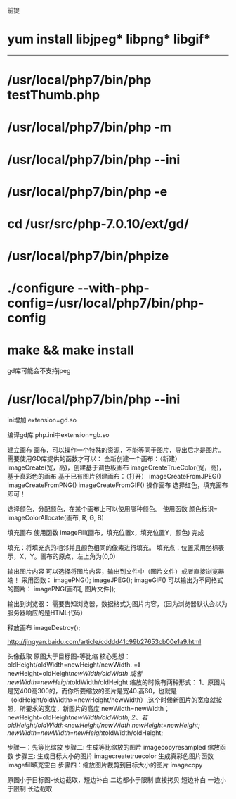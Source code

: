 前提
# yum install libjpeg* libpng* libgif*
------
# /usr/local/php7/bin/php testThumb.php
# /usr/local/php7/bin/php -m
# /usr/local/php7/bin/php --ini
# /usr/local/php7/bin/php -e
# cd /usr/src/php-7.0.10/ext/gd/
# /usr/local/php7/bin/phpize
# ./configure --with-php-config=/usr/local/php7/bin/php-config
# make && make install
gd库可能会不支持jpeg
# /usr/local/php7/bin/php --ini
ini增加 extension=gd.so

编译gd库
php.ini中extension=gb.so

建立画布
画布，可以操作一个特殊的资源，不能等同于图片，导出后才是图片。
需要使用GD库提供的函数才可以：
全新创建一个画布：（新建）
imageCreate(宽，高)，创建基于调色板画布
imageCreateTrueColor(宽，高)，基于真彩色的画布
基于已有图片创建画布：（打开）
imageCreateFromJPEG()
imageCreateFromPNG()
imageCreateFromGIF()
操作画布
选择红色，填充画布即可！
 
选择颜色，分配颜色，在某个画布上可以使用哪种颜色。
使用函数
颜色标识= imageColorAllocate(画布, R, G, B)
 
填充画布
使用函数
imageFill(画布，填充位置x，填充位置Y，颜色) 完成

填充：将填充点的相邻并且颜色相同的像素进行填充。
填充点：位置采用坐标表示，X，Y。画布的原点，左上角为(0,0)
  
输出图片内容
可以选择将图片内容，输出到文件中（图片文件）或者直接浏览器端！
采用函数：
imagePNG();
imageJPEG();
imageGIF()
可以输出为不同格式的图片：
imagePNG(画布[, 图片文件]);
 
输出到浏览器：
需要告知浏览器，数据格式为图片内容，（因为浏览器默认会以为服务器响应的是HTML代码）
 
释放画布
imageDestroy();

http://jingyan.baidu.com/article/cdddd41c99b27653cb00e1a9.html

头像截取
原图大于目标图-等比缩
核心思想：oldHeight/oldWidth=newHeight/newWidth.
=》newHeight=oldHeight*newWidth/oldWidth 或者 newWidth=newHeight*oldWidth/oldHeight
 缩放的时候有两种形式：
1、原图片是宽400高300的，而你所要缩放的图片是宽40.高60，也就是（oldHeight/oldWidth>=newHeight/newWidth）,这个时候新图片的宽度就按照，所要求的宽度，新图片的高度
newWidth=newWidth；
newHeight=oldHeight*newWidth/oldWidth;
2、若oldHeight/oldWidth<newHeight/newWidth
newHeight=newHeight;
newWidth=newWidth=newHeight*oldWidth/oldHeight;

步骤一：先等比缩放
步骤二: 生成等比缩放的图片 imagecopyresampled 缩放函数
步骤三: 生成目标大小的图片 imagecreatetruecolor 生成真彩色图片函数 imagefill填充空白
步骤四：缩放图片裁剪到目标大小的图片 imagecopy

原图小于目标图-长边截取，短边补白
二边都小于限制 直接拷贝 短边补白
一边小于限制 长边截取
